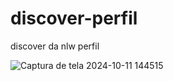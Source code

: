 # discover-perfil
discover da nlw perfil




![Captura de tela 2024-10-11 144515](https://github.com/user-attachments/assets/f8343a87-ce52-42b3-b384-18da4566e18b)



